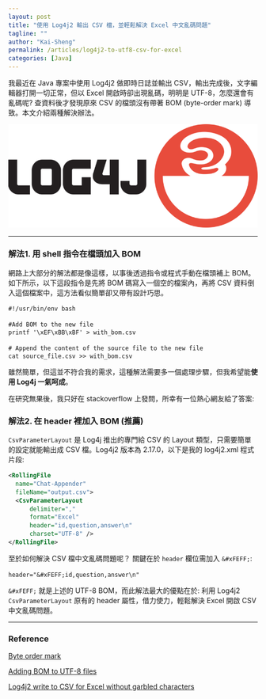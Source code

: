 ```yaml
---
layout: post
title: "使用 Log4j2 輸出 CSV 檔，並輕鬆解決 Excel 中文亂碼問題"
tagline: ""
author: "Kai-Sheng"
permalink: /articles/log4j2-to-utf8-csv-for-excel
categories: [Java]
--- 
```


我最近在 Java 專案中使用 Log4j2 做即時日誌並輸出 CSV，輸出完成後，文字編輯器打開一切正常，但以 Excel 開啟時卻出現亂碼，明明是 UTF-8，怎麼還會有亂碼呢? 查資料後才發現原來 CSV 的檔頭沒有帶著 BOM (byte-order mark) 導致。本文介紹兩種解決辦法。

![log4j-to-utf8-csv-for-excel](/assets/image/log4j.png?size=large&margin=vertical-medium)

------

###  **解法1. 用 shell 指令在檔頭加入 BOM**

網路上大部分的解法都是像這樣，以事後透過指令或程式手動在檔頭補上 BOM。如下所示，以下這段指令是先將 BOM 碼寫入一個空的檔案內，再將 CSV 資料倒入這個檔案中，這方法看似簡單卻又帶有設計巧思。

```shell
#!/usr/bin/env bash

#Add BOM to the new file
printf '\xEF\xBB\xBF' > with_bom.csv

# Append the content of the source file to the new file
cat source_file.csv >> with_bom.csv
```

雖然簡單，但這並不符合我的需求，這種解法需要多一個處理步驟，但我希望能**使用 Log4j 一氣呵成**。

在研究無果後，我只好在 stackoverflow 上發問，所幸有一位熱心網友給了答案:

### **解法2. 在 header 裡加入 BOM (推薦)**

`CsvParameterLayout` 是 Log4j 推出的專門給 CSV 的 Layout 類型，只需要簡單的設定就能輸出成 CSV 檔。Log4j2 版本為 2.17.0，以下是我的 log4j2.xml 程式片段:

```xml
<RollingFile 
  name="Chat-Appender" 
  fileName="output.csv">
  <CsvParameterLayout 
      delimiter="," 
      format="Excel"
      header="id,question,answer\n"
      charset="UTF-8" />
</RollingFile>
```

至於如何解決 CSV 檔中文亂碼問題呢？ 關鍵在於 `header` 欄位需加入 `&#xFEFF;`:

`header="&#xFEFF;id,question,answer\n"`

`&#xFEFF;` 就是上述的 UTF-8 BOM，而此解法最大的優點在於: 利用 Log4j2 `CsvParameterLayout` 原有的 header 屬性，借力使力，輕鬆解決 Excel 開啟 CSV 中文亂碼問題。
 

---
### **Reference**

[Byte order mark](https://en.wikipedia.org/wiki/Byte_order_mark)

[Adding BOM to UTF-8 files](https://stackoverflow.com/q/3127436/5485454)

[Log4j2 write to CSV for Excel without garbled characters](https://stackoverflow.com/q/71943217/5485454)